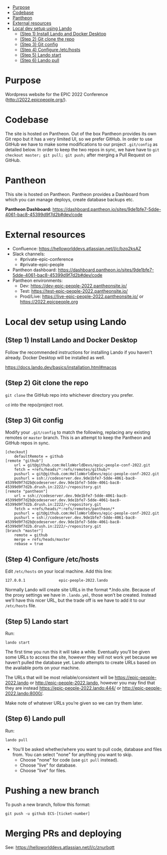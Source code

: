 <!-- START doctoc generated TOC please keep comment here to allow auto update -->
<!-- DON'T EDIT THIS SECTION, INSTEAD RE-RUN doctoc TO UPDATE -->

- [Purpose](#purpose)
- [Codebase](#codebase)
- [Pantheon](#pantheon)
- [External resources](#external-resources)
- [Local dev setup using Lando](#local-dev-setup-using-lando)
  - [(Step 1) Install Lando and Docker Desktop](#step-1-install-lando-and-docker-desktop)
  - [(Step 2) Git clone the repo](#step-2-git-clone-the-repo)
  - [(Step 3) Git config](#step-3-git-config)
  - [(Step 4) Configure /etc/hosts](#step-4-configure-etchosts)
  - [(Step 5) Lando start](#step-5-lando-start)
  - [(Step 6) Lando pull](#step-6-lando-pull)

<!-- END doctoc generated TOC please keep comment here to allow auto update -->

# Purpose

Wordpress website for the EPIC 2022 Conference (http://2022.epicpeople.org/).

# Codebase

The site is hosted on Pantheon. Out of the box Pantheon provides its own Git repo but it has a very limited UI, so we prefer GitHub. 
In order to use GitHub we have to make some modifications to our project `.git/config` as detailed below.
In order to keep the two repos in sync, we have have to `git checkout master; git pull; git push;` after merging a Pull Request on GitHub.

# Pantheon

This site is hosted on Pantheon. Pantheon provides a Dashboard from which you can manage deploys, create database backups etc.

**Pantheon Dashboard:** https://dashboard.pantheon.io/sites/9de1bfe7-5dde-4061-bac8-45399d9f7d2b#dev/code


# External resources

* Confluence: https://helloworlddevs.atlassian.net/l/c/bzp2ksAZ
* Slack channels:
  * #private-epic-conference
  * #private-epic-people  
* Pantheon dashboard: https://dashboard.pantheon.io/sites/9de1bfe7-5dde-4061-bac8-45399d9f7d2b#dev/code
* Pantheon environments:
  * Dev: https://dev-epic-people-2022.pantheonsite.io/
  * Test: https://test-epic-people-2022.pantheonsite.io/
  * Prod/Live: https://live-epic-people-2022.pantheonsite.io/ or https://2022.epicpeople.org



# Local dev setup using Lando

## (Step 1) Install Lando and Docker Desktop

Follow the recommended instructions for installing Lando if you haven't already. Docker Desktop will be installed as well.

https://docs.lando.dev/basics/installation.html#macos


## (Step 2) Git clone the repo

`git clone` the GitHub repo into whichever directory you prefer.

`cd` into the repo/project root.


## (Step 3) Git config

Modify your `.git/config` to match the following, replacing any existing remotes or `master` branch. This is an attempt to keep the Pantheon and GitHub repos in sync.

```
[checkout]
    defaultRemote = github
[remote "github"]
    url = git@github.com:HelloWorldDevs/epic-people-conf-2022.git
    fetch = +refs/heads/*:refs/remotes/github/*
    pushurl = git@github.com:HelloWorldDevs/epic-people-conf-2022.git
    pushurl = ssh://codeserver.dev.9de1bfe7-5dde-4061-bac8-45399d9f7d2b@codeserver.dev.9de1bfe7-5dde-4061-bac8-45399d9f7d2b.drush.in:2222/~/repository.git
[remote "pantheon"]
    url = ssh://codeserver.dev.9de1bfe7-5dde-4061-bac8-45399d9f7d2b@codeserver.dev.9de1bfe7-5dde-4061-bac8-45399d9f7d2b.drush.in:2222/~/repository.git
    fetch = +refs/heads/*:refs/remotes/pantheon/*
    pushurl = git@github.com:HelloWorldDevs/epic-people-conf-2022.git
    pushurl = ssh://codeserver.dev.9de1bfe7-5dde-4061-bac8-45399d9f7d2b@codeserver.dev.9de1bfe7-5dde-4061-bac8-45399d9f7d2b.drush.in:2222/~/repository.git
[branch "master"]
    remote = github
    merge = refs/heads/master
    rebase = true
```

## (Step 4) Configure /etc/hosts

Edit `/etc/hosts` on your local machine. Add this line:

```
127.0.0.1				epic-people-2022.lando
```

Normally Lando will create site URLs in the format *.lndo.site. Because of the proxy settings we have in `.lando.yml`, those won’t be created. Instead we’ll have this nicer URL, but the trade off is we have to add it to our `/etc/hosts` file.

## (Step 5) Lando start

Run:

```
lando start
```

The first time you run this it will take a while. Eventually you’ll be given some URLs to access the site, however they will not work yet 
because we haven’t pulled the database yet. Lando attempts to create URLs based on the 
available ports on your machine. 

The URLs that will be most reliable/consistent will be https://epic-people-2022.lando or http://epic-people-2022.lando, however you may find that they are instead https://epic-people-2022.lando:444/ or http://epic-people-2022.lando:8000/. 

Make note of whatever URLs you’re given so we can try them later.

## (Step 6) Lando pull

Run:

```
lando pull
```

* You'll be asked whether/where you want to pull code, database and files from. You can select "none" for anything you want to skip.
  * Choose "none" for code (use `git pull` instead).
  * Choose "live" for database.
  * Choose "live" for files.

# Pushing a new branch

To push a new branch, follow this format:

```
git push -u github ECS-[ticket-number]
```

# Merging PRs and deploying

See: https://helloworlddevs.atlassian.net/l/c/znurbqtt
